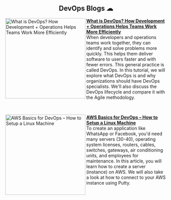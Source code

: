 <!-- Main Header -->

<!-- <p align="center">
<img src="https://user-images.githubusercontent.com/69134468/208226500-c679c10d-baf8-46a2-b592-2933c609584d.png">
</p> -->

<!-- ---------------------------------- -->

<!-- ------------------------------ About me ----------------------------------- -->

<!-- <div align="center">
  
I'm an experienced **Freelance Technical Writer** with **2+** years of experience. I've worked on **70+** blogs for **5+** clients, and I can write 100% original content on various topics such as Programming, Cloud Computing, Web Development, DevOps, and Blockchain. I continuously upskill myself in Web Development and DevOps..

<br>  
  
</div> -->

<!-- ------------------------------------------------------ -->















<!-- My Latest Blogs Published -->

<h2 align="center">DevOps Blogs ☁ </h2>

<p align="left">

<!--  --------------------------------- 1st Blog Start ----------------------------------------- -->
     
<a href="https://www.freecodecamp.org/news/how-devops-works/" title="What is DevOps? How Development + Operations Helps Teams Work More Efficiently"><img src="https://github.com/triposat/triposat/assets/69134468/9286a9f6-935b-4cd7-b97f-0eed5f87060e" alt="What is DevOps? How Development + Operations Helps Teams Work More Efficiently" width="250px" align="left" /></a>
  
<a href="https://www.freecodecamp.org/news/how-devops-works/" title="What is DevOps? How Development + Operations Helps Teams Work More Efficiently"><strong>What is DevOps? How Development + Operations Helps Teams Work More Efficiently</strong></a></br>
When developers and operations teams work together, they can identify and solve problems more quickly. This helps them deliver software to users faster and with fewer errors. This general practice is called DevOps. In this tutorial, we will explore what DevOps is and why organizations should have DevOps specialists. We'll also discuss the DevOps lifecycle and compare it with the Agile methodology.
</p>
<!-- ------------------------------------- 1st Blog End ------------------------------- -->

</br>

<!--  --------------------------------- 2nd Blog Start ----------------------------------------- -->
     
<a href="https://www.freecodecamp.org/news/aws-basics-for-devops/" title="AWS Basics for DevOps – How to Setup a Linux Machine"><img src="https://github.com/triposat/triposat/assets/69134468/448f52e1-4456-4f27-8e38-67f56babda26" alt="AWS Basics for DevOps – How to Setup a Linux Machine" width="250px" align="left" /></a>
  
<a href="https://www.freecodecamp.org/news/aws-basics-for-devops/" title="AWS Basics for DevOps – How to Setup a Linux Machine"><strong>AWS Basics for DevOps – How to Setup a Linux Machine</strong></a></br>
To create an application like WhatsApp or Facebook, you'd need many servers (30-40), operating system licenses, routers, cables, switches, gateways, air conditioning units, and employees for maintenance. In this article, you will learn how to create a server (instance) on AWS. We will also take a look at how to connect to your AWS instance using Putty.
</p>
<!-- ------------------------------------- 2nd Blog End ------------------------------- -->













































<!-- <p align="left"> -->
<!-- ---------------------------- 2nd Blog Start -------------------------------- -->

<!-- <a href="https://www.showwcase.com/show/18713/sql-tutorials-for-a-part-1" title="SQL Tutorials for Beginners (Part 1)"><img src="https://user-images.githubusercontent.com/69134468/208227108-aecb5fb2-cf97-47ec-8175-f35a12b90992.png" alt="SQL Tutorials for Beginners (Part 1)" width="250px" align="left" /></a>

</br>

<a href="https://www.showwcase.com/show/18713/sql-tutorials-for-a-part-1" title="SQL Tutorials for Beginners (Part 1)"><strong>SQL Tutorials for Beginners (Part 1)</strong></a></br>
The purpose is to provide you with all the information you need about SQL. We will begin with the basics and then move on to more advanced techniques. Step-by-step, you will learn how to write SQL queries to retrieve specific information, update some information, and many other such things. -->


<!-- --------------------------------- 2nd Blog End --------------------------------------- -->

<!-- </p>  -->

<!-- ------------------------------ -->


<!-- Some Featured Projects -->

<!-- </br>

<h2 align="center">Projects</h2>

<p align = "center">
     <a href="https://github.com/triposat/College-Portal"><img src="https://github-readme-stats.vercel.app/api/pin/?username=triposat&repo=College-Portal&show_icons=true&theme=react&cache_seconds=30&hide_border=true"  /></a>
</p>

 <p align = "center">
     <a href="https://github.com/triposat/Marvin-Assistant"><img  src="https://github-readme-stats.vercel.app/api/pin/?username=triposat&repo=Marvin-Assistant&show_icons=true&theme=react&cache_seconds=30&hide_border=true"  /></a> &nbsp;
   <a href="https://github.com/triposat/Covid-19_Cases_Visualization"><img src="https://github-readme-stats.vercel.app/api/pin/?username=triposat&repo=Covid-19_Cases_Visualization&show_icons=true&theme=react&cache_seconds=30&hide_border=true" /></a>
</p> -->

<!-- -------------------- -->



<!-- </br> -->
<!-- GitHub Stats -->

<!-- <h2 align="center">Stats</h2>
<p align="center">
  <img width="44%" src="https://github-readme-stats.vercel.app/api?username=triposat&theme=react&cache_seconds=30&hide_border=true"/>&nbsp;&nbsp;&nbsp;
  <img width="44%" src="https://github-readme-streak-stats.herokuapp.com/?user=triposat&theme=react&cache_seconds=30&hide_border=true"/>
  <img src="https://github-profile-summary-cards.vercel.app/api/cards/profile-details?username=triposat&theme=dracula"/>
</p> -->

<!-- ------------------------------ -->







<!--  <h2 align="center">&#128200; Coding Stats</h2>
<p align="center">
<img src="https://leetcard.jacoblin.cool/leet_satyam?ext=contest&border=1&theme=dark"/></a>
</p>
 -->


<!-- <a id="raw-url" href="https://drive.google.com/drive/folders/10ntiSJbqdf3WCHgT9P0YnhzoAT7zMHvA?usp=sharing"><img src="https://img.shields.io/badge/DOWNLOAD-RESUME-black.svg?logo=docusign&logoColor=yellow&style=for-the-badge"/></a> -->
<!-- <a id="raw-url" href="https://leetcode.com/leet_satyam/"><img src="https://img.shields.io/badge/LeetCode-Profile-black.svg?logo=leetcode&logoColor=yellow&style=for-the-badge"/></a>
<a id="raw-url" href="https://auth.geeksforgeeks.org/user/gittysatyam/profile"><img src="https://img.shields.io/badge/GeeksForGeeks-Profile-black.svg?logo=GeeksforGeeks&logoColor=green&style=for-the-badge"/></a> -->


<!-- <h2 align="center">Hacktoberfest 2022</h2>
<p align = "center">
     <img width=90% height=90% src="https://holopin.me/geeky_satyam"/>
</p>
 -->

<!--
<h2 align="center"><img src="https://cdn.icon-icons.com/icons2/10/PNG/256/openfolderarrow_abierta_decarpetas_1558.png" width="20px"> Project Open for Contribution</h2>
<table align="center">
    <thead align="center">
        <tr border: 1px;>
            <td><b>Mini Projects</b></td>
            <td><b>🌟 Stars</b></td>
            <td><b>🍴 Forks</b></td>
            <td><b>🐛 Issues</b></td>
            <td><b>🔔 Pull Requests</b></td>
            <td><b>👨‍💻 Language</b></td>
        </tr>
     </thead>
    <tbody>
         <tr>
            <td><a href="https://github.com/Iamtripathisatyam/Mini_Assistant"</a><b>Virtual Assistant</b></td>
            <td><img alt="Stars"src="https://img.shields.io/github/stars/Iamtripathisatyam/Mini_Assistant?style=flat-square&labelColor=343b41"/></td>
            <td><img alt="Forks"src="https://img.shields.io/github/forks/Iamtripathisatyam/Mini_Assistant?style=flat-square&labelColor=343b41"/></td>
            <td><img alt="Issues"src="https://img.shields.io/github/issues/Iamtripathisatyam/Mini_Assistant?style=flat-square&labelColor=343b41"/></td>
            <td><img alt="Pull Requests"src="https://img.shields.io/github/issues-pr/Iamtripathisatyam/Mini_Assistant?style=flat-square"/></td>
            <td><img alt="Language"src="https://img.shields.io/github/languages/top/Iamtripathisatyam/Mini_Assistant?label=Python&style=flat-square"/></td>
        </tr>
    </tbody>        
</table>
-->
